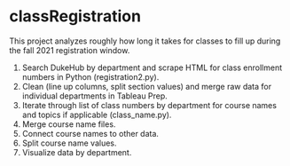 # classRegistration

This project analyzes roughly how long it takes for classes to fill up during the fall 2021 registration window.

1. Search DukeHub by department and scrape HTML for class enrollment numbers in Python (registration2.py).
2. Clean (line up columns, split section values) and merge raw data for individual departments in Tableau Prep.
3. Iterate through list of class numbers by department for course names and topics if applicable (class_name.py).
4. Merge course name files.
5. Connect course names to other data.
6. Split course name values.
7. Visualize data by department.
